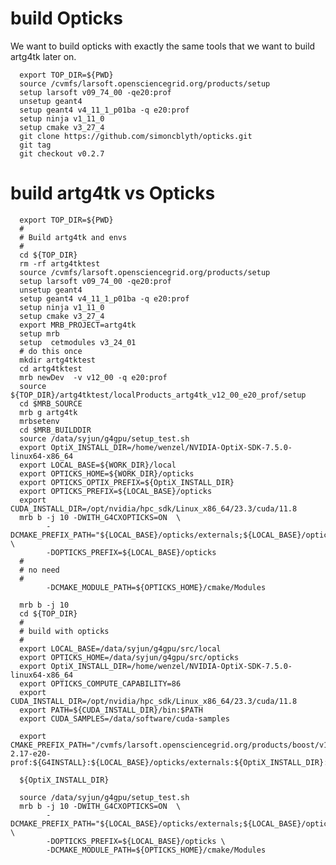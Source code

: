 # build Opticks
We want to build opticks with exactly the same tools that we want to build artg4tk later on.    

      export TOP_DIR=${PWD}
      source /cvmfs/larsoft.opensciencegrid.org/products/setup
      setup larsoft v09_74_00 -qe20:prof
      unsetup geant4
      setup geant4 v4_11_1_p01ba -q e20:prof
      setup ninja v1_11_0
      setup cmake v3_27_4
      git clone https://github.com/simoncblyth/opticks.git
      git tag
      git checkout v0.2.7

# build artg4tk vs Opticks     
      
      export TOP_DIR=${PWD}
      #
      # Build artg4tk and envs
      #
      cd ${TOP_DIR}
      rm -rf artg4tktest
      source /cvmfs/larsoft.opensciencegrid.org/products/setup
      setup larsoft v09_74_00 -qe20:prof
      unsetup geant4
      setup geant4 v4_11_1_p01ba -q e20:prof
      setup ninja v1_11_0
      setup cmake v3_27_4
      export MRB_PROJECT=artg4tk
      setup mrb 
      setup  cetmodules v3_24_01
      # do this once
      mkdir artg4tktest
      cd artg4tktest
      mrb newDev  -v v12_00 -q e20:prof
      source ${TOP_DIR}/artg4tktest/localProducts_artg4tk_v12_00_e20_prof/setup
      cd $MRB_SOURCE
      mrb g artg4tk
      mrbsetenv
      cd $MRB_BUILDDIR
      source /data/syjun/g4gpu/setup_test.sh
      export OptiX_INSTALL_DIR=/home/wenzel/NVIDIA-OptiX-SDK-7.5.0-linux64-x86_64
      export LOCAL_BASE=${WORK_DIR}/local
      export OPTICKS_HOME=${WORK_DIR}/opticks
      export OPTICKS_OPTIX_PREFIX=${OptiX_INSTALL_DIR}
      export OPTICKS_PREFIX=${LOCAL_BASE}/opticks
      export CUDA_INSTALL_DIR=/opt/nvidia/hpc_sdk/Linux_x86_64/23.3/cuda/11.8
      mrb b -j 10 -DWITH_G4CXOPTICKS=ON  \
            -DCMAKE_PREFIX_PATH="${LOCAL_BASE}/opticks/externals;${LOCAL_BASE}/opticks;${OptiX_INSTALL_DIR}" \
            -DOPTICKS_PREFIX=${LOCAL_BASE}/opticks 
      #
      # no need
      #
            -DCMAKE_MODULE_PATH=${OPTICKS_HOME}/cmake/Modules

      mrb b -j 10
      cd ${TOP_DIR}
      #
      # build with opticks
      #
      export LOCAL_BASE=/data/syjun/g4gpu/src/local
      export OPTICKS_HOME=/data/syjun/g4gpu/src/opticks
      export OptiX_INSTALL_DIR=/home/wenzel/NVIDIA-OptiX-SDK-7.5.0-linux64-x86_64
      export OPTICKS_COMPUTE_CAPABILITY=86
      export CUDA_INSTALL_DIR=/opt/nvidia/hpc_sdk/Linux_x86_64/23.3/cuda/11.8
      export PATH=${CUDA_INSTALL_DIR}/bin:$PATH
      export CUDA_SAMPLES=/data/software/cuda-samples

      export CMAKE_PREFIX_PATH="/cvmfs/larsoft.opensciencegrid.org/products/boost/v1_80_0/Linux64bit+3.10-2.17-e20-prof:${G4INSTALL}:${LOCAL_BASE}/opticks/externals:${OptiX_INSTALL_DIR}:${WORK_DIR}/opticks/cmake/Modules:${WORK_DIR}/local/opticks:${WORK_DIR}/local/opticks:${CLHEP_BASE_DIR}"

      ${OptiX_INSTALL_DIR}

      source /data/syjun/g4gpu/setup_test.sh
      mrb b -j 10 -DWITH_G4CXOPTICKS=ON  \
            -DCMAKE_PREFIX_PATH="${LOCAL_BASE}/opticks/externals;${LOCAL_BASE}/opticks;${OptiX_INSTALL_DIR}" \
            -DOPTICKS_PREFIX=${LOCAL_BASE}/opticks \
            -DCMAKE_MODULE_PATH=${OPTICKS_HOME}/cmake/Modules
